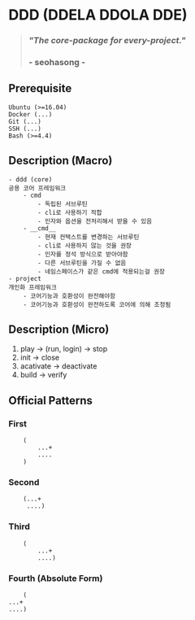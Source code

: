 # DDD (DDELA DDOLA DDE)
> ### *"The core-package for every-project."*
> ### - seohasong -

## Prerequisite
```
Ubuntu (>=16.04)
Docker (...)
Git (...)
SSH (...)
Bash (>=4.4)
```

## Description (Macro)
```
- ddd (core)
공용 코어 프레임워크
    - cmd
        - 독립된 서브루틴
        - cli로 사용하기 적합
        - 인자와 옵션을 전처리해서 받을 수 있음
    - __cmd__
        - 현재 컨택스트를 변경하는 서브루틴
        - cli로 사용하지 않는 것을 권장
        - 인자를 정석 방식으로 받아야함
        - 다른 서브루틴을 가질 수 없음
        - 네임스페이스가 같은 cmd에 적용되는걸 권장
- project
개인화 프레임워크
    - 코어기능과 호환성이 완전해야함
    - 코어기능과 호환성이 완전하도록 코어에 의해 조정됨
```

## Description (Micro)
1. play -> (run, login) -> stop
1. init -> close
1. acativate -> deactivate
1. build -> verify

## Official Patterns
### First
```
    (
        ...+
        ....
    )
```
### Second
```
    (...+
     ....)
```
### Third
```
    (
        ...+
        ....)
```
### Fourth (Absolute Form)
```
    (
...+
....)
```

